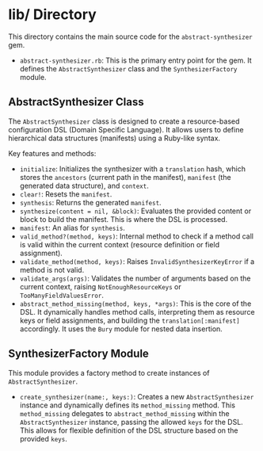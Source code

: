 # lib/ Directory

This directory contains the main source code for the `abstract-synthesizer` gem.

- `abstract-synthesizer.rb`: This is the primary entry point for the gem. It defines the `AbstractSynthesizer` class and the `SynthesizerFactory` module.

## AbstractSynthesizer Class

The `AbstractSynthesizer` class is designed to create a resource-based configuration DSL (Domain Specific Language). It allows users to define hierarchical data structures (manifests) using a Ruby-like syntax.

Key features and methods:
- `initialize`: Initializes the synthesizer with a `translation` hash, which stores the `ancestors` (current path in the manifest), `manifest` (the generated data structure), and `context`.
- `clear!`: Resets the `manifest`.
- `synthesis`: Returns the generated `manifest`.
- `synthesize(content = nil, &block)`: Evaluates the provided content or block to build the manifest. This is where the DSL is processed.
- `manifest`: An alias for `synthesis`.
- `valid_method?(method, keys)`: Internal method to check if a method call is valid within the current context (resource definition or field assignment).
- `validate_method(method, keys)`: Raises `InvalidSynthesizerKeyError` if a method is not valid.
- `validate_args(args)`: Validates the number of arguments based on the current context, raising `NotEnoughResourceKeys` or `TooManyFieldValuesError`.
- `abstract_method_missing(method, keys, *args)`: This is the core of the DSL. It dynamically handles method calls, interpreting them as resource keys or field assignments, and building the `translation[:manifest]` accordingly. It uses the `Bury` module for nested data insertion.

## SynthesizerFactory Module

This module provides a factory method to create instances of `AbstractSynthesizer`.

- `create_synthesizer(name:, keys:)`: Creates a new `AbstractSynthesizer` instance and dynamically defines its `method_missing` method. This `method_missing` delegates to `abstract_method_missing` within the `AbstractSynthesizer` instance, passing the allowed `keys` for the DSL. This allows for flexible definition of the DSL structure based on the provided `keys`.